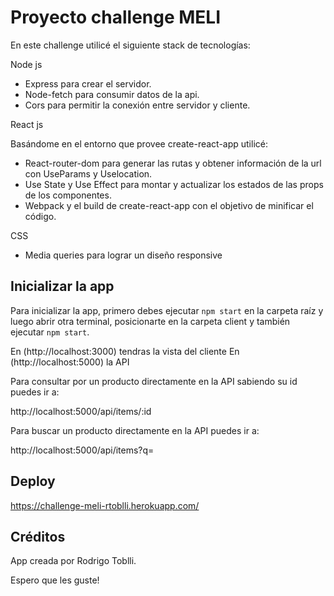 # Proyecto challenge MELI

En este challenge utilicé el siguiente stack de tecnologías:

Node js

* Express para crear el servidor.
* Node-fetch para consumir datos de la api.
* Cors para permitir la conexión entre servidor y cliente.

React js

Basándome en el entorno que provee create-react-app utilicé:

* React-router-dom para generar las rutas y obtener información de la url con UseParams y Uselocation.
* Use State y Use Effect para montar y actualizar los estados de las props de los componentes.
* Webpack y el build de create-react-app con el objetivo de minificar el código.

CSS

* Media queries para lograr un diseño responsive


## Inicializar la app

Para inicializar la app, primero debes ejecutar `npm start` en la carpeta raíz y luego abrir otra terminal,
posicionarte en la carpeta client y también ejecutar `npm start`.

En (http://localhost:3000) tendras la vista del cliente
En (http://localhost:5000) la API

Para consultar por un producto directamente en la API sabiendo su id puedes ir a:

http://localhost:5000/api/items/:id

Para buscar un producto directamente en la API puedes ir a:

http://localhost:5000/api/items?q=


## Deploy

 https://challenge-meli-rtoblli.herokuapp.com/


## Créditos

App creada por Rodrigo Toblli.

Espero que les guste!
